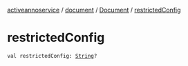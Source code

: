 [activeannoservice](../../index.md) / [document](../index.md) / [Document](index.md) / [restrictedConfig](./restricted-config.md)

# restrictedConfig

`val restrictedConfig: `[`String`](https://kotlinlang.org/api/latest/jvm/stdlib/kotlin/-string/index.html)`?`